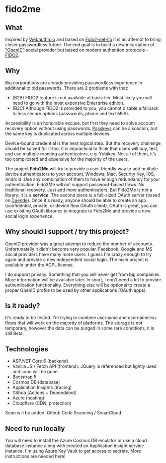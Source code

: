 # fido2me

## What
Inspired by [Webauthn.io](https://webauthn.io) and based on [Fido2-net-lib](https://github.com/passwordless-lib/fido2-net-lib) it is an attempt to bring closer passwordless future.
The end goal is to build a new incarnation of ["OpenID"](https://openid.net/start-using-your-openid/) social provider but based on modern authention protocols - [FIDO2](https://fidoalliance.org/fido2/).

## Why
Big corporations are already providing passwordless experience in additional to old passwords. There are 2 problems with that:
- (B2B) FIDO2 feature is not available at basic tier. Most likely you will need to go with the most expensive Enterprise edition.
- (B2C) Although FIDO2 is provided to you, you cannot disable a fallback to less secure options (passwords, phone and text MFA).

Accessibility is an honorable excuse, but first they need to solve account recovery option without using passwords.
[Passkeys](https://fidoalliance.org/multi-device-fido-credentials/) can be a solution, but the same key is duplicated across multiple devices.

Device-bound credential is the next logical step. But the recovery challenge should be solved for it too. It is impractical to think that users will buy, test, and use multiple roaming authenticators, e.g. Yubikey. Not all of them, it's too complicated and expensive for the majority of the users.

The project **Fido2Me** will try to provide a user-friendly way to add multiple device authenticators to your account. Windows, Mac, Security Key, IOS, Android. Use any combination of them to have enough redundancy for your authentication. Fido2Me will not support password-based flows. No traditional recovery. Just add more authenticators.
But Fido2Me is not a library. It is a **service**. The second piece is a full-sized OAuth server (based on [Duende](https://duendesoftware.com/products/identityserver)). Once it's ready, anyone should be able to create an app (confidential, private, or device flow OAuth client).
OAuth is great, you can use exisiting OAuth libraries to integrate to Fido2Me and provide a new social login experience.

## Why should I support / try this project?
OpenID provider was a great attempt to reduce the number of accounts. Unfortunatelly it didn't become very popular. Facebook, Google and MS social providers have many more users. I guess I'm crazy enough to try again and provide a new independent social login. The main project is available under the AGPL license.

I do support privacy. Something that you will never get from big companies. More information will be available later. In short, I don't need a lot to provide authentication functionality. Everything else will be optional to create a proper OpenID profile to be used by other applications (OAuth apps).

## Is it ready?
It's ready to be tested. I'm trying to combine username and usernameless flows that will work on the majority of platforms.
The storage is not temporary, however the data can be purged in some rare conditions, it is still Beta.

## Technologies
- ASP.NET Core 6 (backend)
- Vanilla JS / Fetch API (frontend). JQuery is referenced but lightly used and soon will be gone.
- Bootstrap 5
- Cosmos DB (database)
- Application Insights (tracing)
- Github (Actions + Dependabot)
- Azure (hosting)
- Cloudflare (CDN, protection)

Soon will be added: Github Code Scanning / SonarCloud

## Need to run locally

You will need to install the Azure Cosmos DB emulator or use a cloud database instance along with created an Application Insight service instance.
I'm using Azure Key Vault to get access to secrets. More instructions are needed here!
